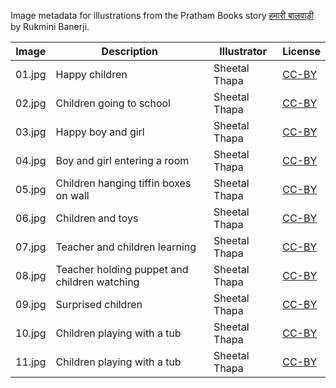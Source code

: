 Image metadata for illustrations from the Pratham Books story [हमारी बालवाड़ी](https://storyweaver.org.in/stories/177-hamaari-balwadi) by Rukmini Banerji.

Image | Description | Illustrator | License
----- | ----------- | ----------- | -------
01.jpg | Happy children | Sheetal Thapa | [CC-BY](https://creativecommons.org/licenses/by/4.0/)
02.jpg | Children going to school | Sheetal Thapa | [CC-BY](https://creativecommons.org/licenses/by/4.0/)
03.jpg | Happy boy and girl | Sheetal Thapa | [CC-BY](https://creativecommons.org/licenses/by/4.0/)
04.jpg | Boy and girl entering a room  | Sheetal Thapa | [CC-BY](https://creativecommons.org/licenses/by/4.0/)
05.jpg | Children hanging tiffin boxes on wall | Sheetal Thapa | [CC-BY](https://creativecommons.org/licenses/by/4.0/)
06.jpg | Children and toys | Sheetal Thapa | [CC-BY](https://creativecommons.org/licenses/by/4.0/)
07.jpg | Teacher and children learning | Sheetal Thapa | [CC-BY](https://creativecommons.org/licenses/by/4.0/)
08.jpg | Teacher holding puppet and children watching | Sheetal Thapa | [CC-BY](https://creativecommons.org/licenses/by/4.0/)
09.jpg | Surprised children | Sheetal Thapa | [CC-BY](https://creativecommons.org/licenses/by/4.0/)
10.jpg | Children playing with a tub | Sheetal Thapa | [CC-BY](https://creativecommons.org/licenses/by/4.0/)
11.jpg | Children playing with a tub | Sheetal Thapa | [CC-BY](https://creativecommons.org/licenses/by/4.0/)
